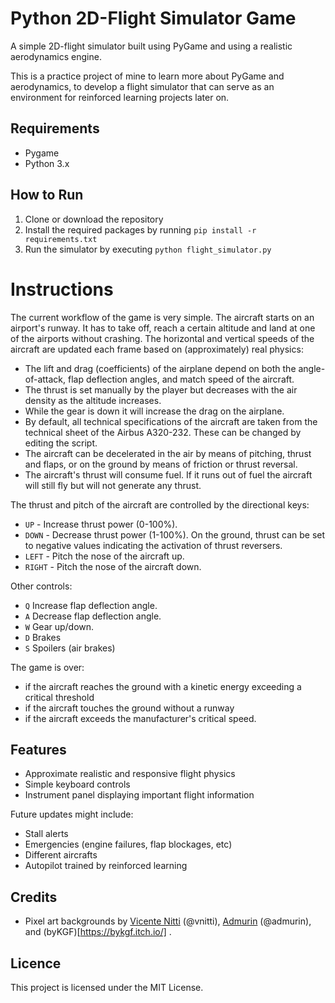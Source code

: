 # Python 2D-Flight Simulator Game
A simple 2D-flight simulator built using PyGame and using a realistic aerodynamics engine. 

This is a practice project of mine to learn more about PyGame and aerodynamics, to develop a flight 
simulator that can serve as an environment for reinforced learning projects later on. 

## Requirements
- Pygame
- Python 3.x

## How to Run
1. Clone or download the repository
2. Install the required packages by running `pip install -r requirements.txt`
3. Run the simulator by executing `python flight_simulator.py`

# Instructions 

The current workflow of the game is very simple. The aircraft starts on an airport's runway. It has to take off, reach a certain altitude and land at one of the airports without crashing. The horizontal and vertical speeds of the aircraft are updated each frame based on (approximately) real physics: 
- The lift and drag (coefficients) of the airplane depend on both the angle-of-attack, flap deflection angles, and match speed of the aircraft. 
- The thrust is set manually by the player but decreases with the air density as the altitude increases.  
- While the gear is down it will increase the drag on the airplane. 
- By default, all technical specifications of the aircraft are taken from the technical sheet of the Airbus A320-232. These can be changed by editing the script.
- The aircraft can be decelerated in the air by means of pitching, thrust and flaps, or on the ground by means of friction or thrust reversal. 
- The aircraft's thrust will consume fuel. If it runs out of fuel the aircraft will still fly but will not generate any thrust.  

The thrust and pitch of the aircraft are controlled by the directional keys: 
- `UP` - Increase thrust power (0-100%). 
- `DOWN` - Decrease thrust power (1-100%). On the ground, thrust can be set to negative values indicating the activation of thrust reversers.  
- `LEFT` - Pitch the nose of the aircraft up.
- `RIGHT` - Pitch the nose of the aircraft down.

Other controls:
- `Q` Increase flap deflection angle. 
- `A` Decrease flap deflection angle. 
- `W` Gear up/down. 
- `D` Brakes 
- `S` Spoilers (air brakes)

The game is over:
- if the aircraft reaches the ground with a kinetic energy exceeding a critical threshold
- if the aircraft touches the ground without a runway
- if the aircraft exceeds the manufacturer's critical speed.  

## Features
- Approximate realistic and responsive flight physics
- Simple keyboard controls
- Instrument panel displaying important flight information

Future updates might include:
- Stall alerts
- Emergencies (engine failures, flap blockages, etc) 
- Different aircrafts
- Autopilot trained by reinforced learning 

## Credits

- Pixel art backgrounds by [Vicente Nitti](https://vnitti.itch.io/) (@vnitti), [Admurin](https://admurin.itch.io/) (@admurin), and (byKGF)[https://bykgf.itch.io/] .


## Licence
This project is licensed under the MIT License.